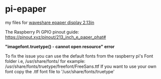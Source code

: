 # pi-epaper
my files for [waveshare epaper display 2.13in](https://www.waveshare.com/wiki/2.13inch_e-Paper_HAT)

The Raspberry Pi GPIO pinout guide: https://pinout.xyz/pinout/213_inch_e_paper_phat#


**"imagefont.truetype() - cannot open resource" error**


To fix the issue you can use the default fonts from the raspberry pi's Font folder i.e, /usr/share/fonts/
for example: /usr/share/fonts/truetype/freefont/FreeSans.ttf
If you want to use your own font copy the .ttf font file to '/usr/share/fonts/truetype'
